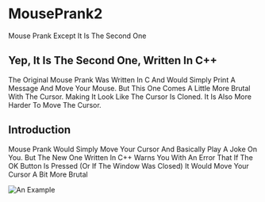 # MousePrank2
Mouse Prank Except It Is The Second One

## Yep, It Is The Second One, Written In C++
The Original Mouse Prank Was Written In C And Would Simply Print A Message And Move Your Mouse. But This One Comes A Little More Brutal With The Cursor. Making It Look Like The Cursor Is Cloned. It Is Also More Harder To Move The Cursor.

## Introduction
Mouse Prank Would Simply Move Your Cursor And Basically Play A Joke On You. But The New One Written In C++ Warns You With An Error That If The OK Button Is Pressed (Or If The Window Was Closed) It Would Move Your Cursor A Bit More Brutal

![An Example](https://ibb.co/k1382qb)

##
